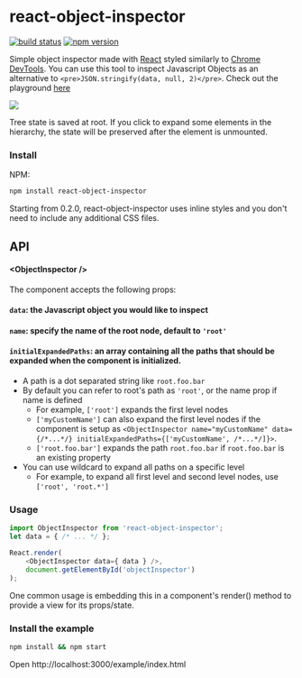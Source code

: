 react-object-inspector
=====================

[![build status](https://img.shields.io/travis/xyc/react-object-inspector/master.svg?style=flat-square)](https://travis-ci.org/xyc/react-object-inspector)
[![npm version](https://img.shields.io/npm/v/react-object-inspector.svg?style=flat-square)](https://www.npmjs.com/package/react-object-inspector)

Simple object inspector made with [React](http://facebook.github.io/react/) styled similarly to [Chrome DevTools](https://developer.chrome.com/devtools). You can use this tool to inspect Javascript Objects as an alternative to `<pre>JSON.stringify(data, null, 2)</pre>`. Check out the playground [here](http://xyc.github.io/react-object-inspector/)

![](http://xyc.github.io/react-object-inspector/screenshot.png)

Tree state is saved at root. If you click to expand some elements in the hierarchy, the state will be preserved after the element is unmounted.

### Install

NPM:
```sh
npm install react-object-inspector
```

Starting from 0.2.0, react-object-inspector uses inline styles and you don't need to include any additional CSS files.

## API
#### &lt;ObjectInspector />
The component accepts the following props:
#### `data`: the Javascript object you would like to inspect

#### `name`: specify the name of the root node, default to `'root'`

#### `initialExpandedPaths`: an array containing all the paths that should be expanded when the component is initialized.
- A path is a dot separated string like `root.foo.bar`
- By default you can refer to root's path as `'root'`, or the name prop if name is defined
  - For example, `['root']` expands the first level nodes
  - `['myCustomName']` can also expand the first level nodes if the component is setup as `<ObjectInspector name="myCustomName" data={/*...*/} initialExpandedPaths={['myCustomName', /*...*/]}>`.
  - `['root.foo.bar']` expands the path `root.foo.bar` if `root.foo.bar` is an existing property
- You can use wildcard to expand all paths on a specific level
  - For example, to expand all first level and second level nodes, use `['root', 'root.*']`


### Usage
```js
import ObjectInspector from 'react-object-inspector';
let data = { /* ... */ };

React.render(
    <ObjectInspector data={ data } />,
    document.getElementById('objectInspector')
);
```
One common usage is embedding this in a component's render() method to provide a view for its props/state.

### Install the example
```sh
npm install && npm start
```
Open http://localhost:3000/example/index.html
